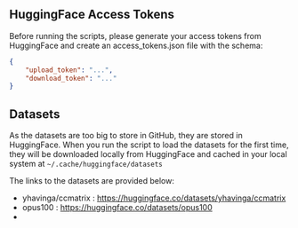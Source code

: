## HuggingFace Access Tokens

Before running the scripts, please generate your access tokens from HuggingFace and create an access_tokens.json file with the schema:
```json
{
    "upload_token": "...",
    "download_token": "..."
}
```

## Datasets

As the datasets are too big to store in GitHub, they are stored in HuggingFace. When you run the script to load the datasets for the first time, they will be downloaded locally from HuggingFace and cached in your local system at `~/.cache/huggingface/datasets`

The links to the datasets are provided below:
- yhavinga/ccmatrix : https://huggingface.co/datasets/yhavinga/ccmatrix
- opus100 : https://huggingface.co/datasets/opus100
- 
